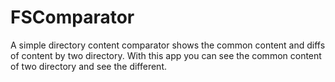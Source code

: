 # FSComparator
A simple directory content comparator shows the common content and diffs of content by two directory.
With this app you can see the common content of two directory and see the different. 

